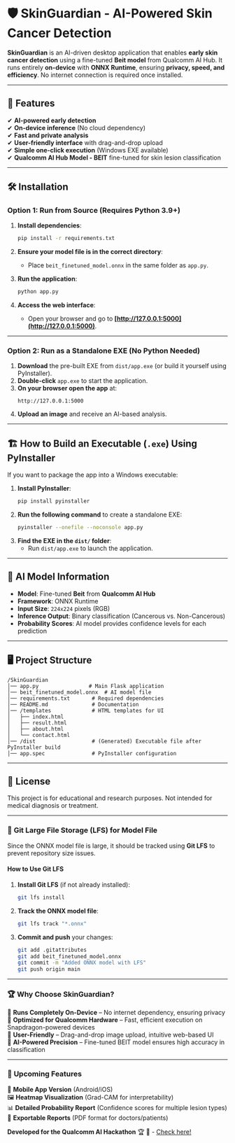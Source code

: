 
# 🛡️ SkinGuardian - AI-Powered Skin Cancer Detection

**SkinGuardian** is an AI-driven desktop application that enables **early skin cancer detection** using a fine-tuned **Beit model** from Qualcomm AI Hub. It runs entirely **on-device** with **ONNX Runtime**, ensuring **privacy, speed, and efficiency**. No internet connection is required once installed.

---

## 🚀 Features

✔ **AI-powered early detection**  
✔ **On-device inference** (No cloud dependency)  
✔ **Fast and private analysis**  
✔ **User-friendly interface** with drag-and-drop upload  
✔ **Simple one-click execution** (Windows EXE available)  
✔ **Qualcomm AI Hub Model - BEIT** fine-tuned for skin lesion classification  

---

## 🛠️ Installation

### **Option 1: Run from Source (Requires Python 3.9+)**
1. **Install dependencies**:
   ```bash
   pip install -r requirements.txt
   ```
2. **Ensure your model file is in the correct directory**:
   - Place `beit_finetuned_model.onnx` in the same folder as `app.py`.

3. **Run the application**:
   ```bash
   python app.py
   ```
4. **Access the web interface**:
   - Open your browser and go to **[http://127.0.0.1:5000](http://127.0.0.1:5000)**.

---

### **Option 2: Run as a Standalone EXE (No Python Needed)**
1. **Download** the pre-built EXE from `dist/app.exe` (or build it yourself using PyInstaller).
2. **Double-click** `app.exe` to start the application.
3. **On your browser open the app** at:
   ```
   http://127.0.0.1:5000
   ```
4. **Upload an image** and receive an AI-based analysis.

---

## 🏗️ How to Build an Executable (`.exe`) Using PyInstaller

If you want to package the app into a Windows executable:

1. **Install PyInstaller**:
   ```bash
   pip install pyinstaller
   ```
2. **Run the following command** to create a standalone EXE:
   ```bash
   pyinstaller --onefile --noconsole app.py
   ```
3. **Find the EXE in the `dist/` folder**:
   - Run `dist/app.exe` to launch the application.

---

## 🧠 AI Model Information

- **Model**: Fine-tuned **Beit** from **Qualcomm AI Hub**  
- **Framework**: ONNX Runtime  
- **Input Size**: `224x224` pixels (RGB)  
- **Inference Output**: Binary classification (Cancerous vs. Non-Cancerous)  
- **Probability Scores**: AI model provides confidence levels for each prediction  

---

## 🖥️ Project Structure

```
/SkinGuardian
│── app.py                # Main Flask application
│── beit_finetuned_model.onnx  # AI model file 
│── requirements.txt       # Required dependencies
│── README.md              # Documentation
│── /templates             # HTML templates for UI
│   ├── index.html
│   ├── result.html
│   ├── about.html
│   └── contact.html
│── /dist                  # (Generated) Executable file after PyInstaller build
│── app.spec               # PyInstaller configuration
```

---

## 📜 License

This project is for educational and research purposes. Not intended for medical diagnosis or treatment.

---

### 🔹 **Git Large File Storage (LFS) for Model File**
Since the ONNX model file is large, it should be tracked using **Git LFS** to prevent repository size issues.

#### **How to Use Git LFS**
1. **Install Git LFS** (if not already installed):
   ```bash
   git lfs install
   ```
2. **Track the ONNX model file**:
   ```bash
   git lfs track "*.onnx"
   ```
3. **Commit and push** your changes:
   ```bash
   git add .gitattributes
   git add beit_finetuned_model.onnx
   git commit -m "Added ONNX model with LFS"
   git push origin main
   ```

---

### 🏆 **Why Choose SkinGuardian?**
🔹 **Runs Completely On-Device** – No internet dependency, ensuring privacy  
🔹 **Optimized for Qualcomm Hardware** – Fast, efficient execution on Snapdragon-powered devices  
🔹 **User-Friendly** – Drag-and-drop image upload, intuitive web-based UI  
🔹 **AI-Powered Precision** – Fine-tuned BEIT model ensures high accuracy in classification  

---

### 📢 **Upcoming Features**
🚀 **Mobile App Version** (Android/iOS)  
🖼️ **Heatmap Visualization** (Grad-CAM for interpretability)  
📊 **Detailed Probability Report** (Confidence scores for multiple lesion types)  
📩 **Exportable Reports** (PDF format for doctors/patients)  

**Developed for the Qualcomm AI Hackathon** 🏆 🚀 - [Check here!](https://devpost.com/software/skinguardian)


